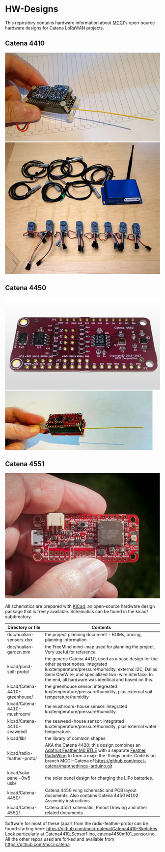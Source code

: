 # HW-Designs
This repository contains hardware information about [MCCI](http://www.mcci.com)'s open-source hardware designs for Catena LoRaWAN projects.

Catena 4410
-----------
<img src="/assets/MCCI-Catena-4410-1080x620.jpg" alt="Image of Catena 4410" /> 
<Img src="/assets/catena-4410-hualian-kit-20161104-rough-1024x871.jpg" alt="Image of garden shipment" /> 

Catena 4450
-----------
<img src="/assets/Catena-4450-Wing.jpg" alt="Image of Catena 4450 wing" /> 
<img src="/assets/Assembled-Catena-4450.jpg" alt="Image of Assembled Catena 4450" />

Catena 4551
-----------
<img src="/assets/Catena-4551-Proto.jpg" alt="Image of Catena 4551" /> 

All schematics are prepared with [KiCad](http://kicad-pcb.org/), an open-source hardware design package that is freely available. 
Schematics can be found in the kicad/ subdirectory. 

Directory or file | Contents
------------------|---------
doc/hualian-sensors.xlsx | the project planning document - BOMs, pricing, planning information.
doc/hualian-garden.mm | the FreeMind mind-map used for planning the project. Very useful for reference.
kicad/pond-soil-proto/ | the generic Catena 4410, used as a base design for the other sensor nodes. Integrated lux/temperature/pressure/humidity; external I2C, Dallas Semi OneWire, and specialized two-wire interface. In the end, all hardware was identical and based on this.
kicad/Catena-4410-greenhouse/ | the greenhouse sensor: integreated lux/temperature/pressure/humidity, plus external soil temperature/humidity
kicad/Catena-4410-mushroom/ | the mushroom-house sensor: integrated lux/temperature/pressure/humidity.
kicad/Catena-4410-seaweed/ | the seaweed-house sensor: integrated lux/temperature/pressure/humidity, plus external water temperature.
kicad/lib/ | the library of common shapes
kicad/radio-feather-proto/ | AKA the Catena 4420; this design combines an [Adafruit Feather M0 BTLE](https://www.adafruit.com/products/2995) with a separate [Feather RadioWing](https://www.adafruit.com/products/3231) to form a map-the-things node. Code is on branch MCCI-Catena of https://github.com/mcci-catena/mapthethings-arduino.git 
kicad/solar-panel-0w5-usb/ | the solar panel design for charging the LiPo batteries.
kicad/Catena-4450/ | Catena 4450 wing schematic and PCB layout documents. Also contains Catena 4450 M102 Assembly instructions.
kicad/Catena-4551/ | Catena 4551 schematic, Pinout Drawing and other related documents

Software for most of these (apart from the radio-feather-proto) can be found starting here: https://github.com/mcci-catena/Catena4410-Sketches.
Look particularly at Catena4410_Sensor1.ino, catena4450m101_sensor.ino. All the other repos used are forked and available from https://github.com/mcci-catena.
